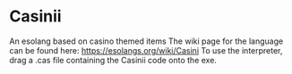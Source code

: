 # Casinii
An esolang based on casino themed items
The wiki page for the language can be found here: https://esolangs.org/wiki/Casini
To use the interpreter, drag a .cas file containing the Casinii code onto the exe.
